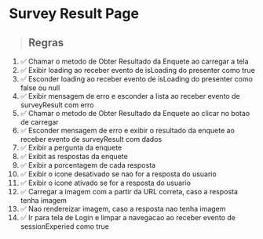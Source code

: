 # Survey Result Page

> ## Regras
1. ✅ Chamar o metodo de Obter Resultado da Enquete ao carregar a tela
2. ✅ Exibir loading ao receber evento de isLoading do presenter como true
3. ✅ Esconder loading ao receber evento de isLoading do presenter como false ou null
4. ✅ Exibir mensagem de erro e esconder a lista ao receber evento de surveyResult com erro
5. ✅ Chamar o metodo de Obter Resultado da Enquete ao clicar no botao de carregar
6. ✅ Esconder mensagem de erro e exibir o resultado da enquete ao receber evento de surveyResult com dados
7. ✅ Exibir a pergunta da enquete
8. ✅ Exibit as respostas da enquete
9. ✅ Exibir a porcentagem de cada resposta
10. ✅ Exibir o icone desativado se nao for a resposta do usuario
11. ✅ Exibir o icone ativado se for a resposta do usuario
12. ✅ Carregar a imagem com a partir da URL correta, caso a resposta tenha imagem
13. ✅ Nao rendereizar imagem, caso a resposta nao tenha imagem
14. ✅ Ir para tela de Login e limpar a navegacao ao receber evento de sessionExperied como true